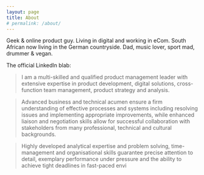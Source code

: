 ```yaml
---
layout: page
title: About
# permalink: /about/
---
```


Geek & online product guy. Living in digital and working in eCom. South African now living in the German countryside. Dad, music lover, sport mad, drummer & vegan.

The official LinkedIn blab:

> I am a multi-skilled and qualified product management leader with extensive expertise in product development, digital solutions, cross-function team management, product strategy and analysis.

> Advanced business and technical acumen ensure a firm understanding of effective processes and systems including resolving issues and implementing appropriate improvements, while enhanced liaison and negotiation skills allow for successful collaboration with stakeholders from many professional, technical and cultural backgrounds.

> Highly developed analytical expertise and problem solving, time-management and organisational skills guarantee precise attention to detail, exemplary performance under pressure and the ability to achieve tight deadlines in fast-paced envi